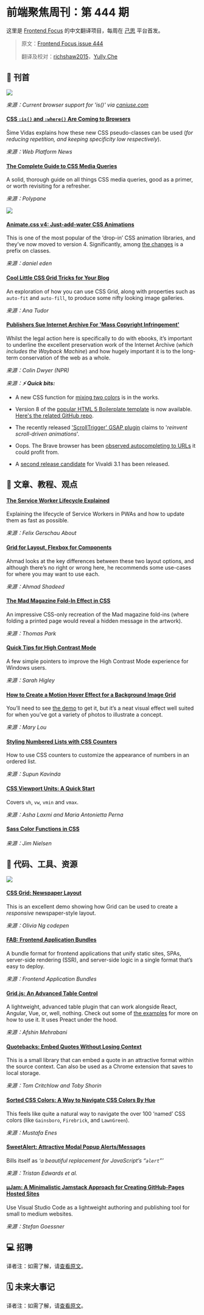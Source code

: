 # 前端聚焦周刊：第 444 期

这里是 [Frontend Focus](https://frontendfoc.us/latest) 的中文翻译项目，每周在 [己思](https://ohmyrss.com/?fef) 平台首发。

> 原文：[Frontend Focus issue 444](https://frontendfoc.us/issues/444)
> 
> 翻译及校对：[richshaw2015](https://github.com/richshaw2015)，[Yully Che](https://github.com/chechebecomestrong)

## 🚀 刊首

[![](https://res.cloudinary.com/cpress/image/upload/w_1280,e_sharpen:60/v1591796451/nq1i3twmzxqpxmqltapo.png)](https://frontendfoc.us/link/89848/rss)

*来源：Current browser support for 'is()' via [caniuse.com](https://frontendfoc.us/link/89848/rss)*

#### [CSS `:is()` and `:where()` Are Coming to Browsers](https://frontendfoc.us/link/89849/rss "webplatform.news")

Šime Vidas explains how these new CSS pseudo-classes can be used (_for reducing repetition, and keeping specificity low respectively_).

*来源：Web Platform News*

#### [The Complete Guide to CSS Media Queries](https://frontendfoc.us/link/89850/rss "polypane.app")

A solid, thorough guide on all things CSS media queries, good as a primer, or worth revisiting for a refresher.

*来源：Polypane*

[![](https://res.cloudinary.com/cpress/image/upload/v1591791734/xv8wlnepj3eqa1cjabuc.jpg)](https://frontendfoc.us/link/89851/rss)

#### [Animate.css v4: Just-add-water CSS Animations](https://frontendfoc.us/link/89852/rss "animate.style")

This is one of the most popular of the ‘drop-in’ CSS animation libraries, and they’ve now moved to version 4. Significantly, among [the changes](https://frontendfoc.us/link/89853/rss) is a prefix on classes.

*来源：daniel eden*

#### [Cool Little CSS Grid Tricks for Your Blog](https://frontendfoc.us/link/89854/rss "css-tricks.com")

An exploration of how you can use CSS Grid, along with properties such as `auto-fit` and `auto-fill`, to produce some nifty looking image galleries.

*来源：Ana Tudor*

#### [Publishers Sue Internet Archive For 'Mass Copyright Infringement'](https://frontendfoc.us/link/89855/rss "www.npr.org")

Whilst the legal action here is specifically to do with ebooks, it’s important to underline the excellent preservation work of the Internet Archive (_which includes the Wayback Machine_) and how hugely important it is to the long-term conservation of the web as a whole.

*来源：Colin Dwyer (NPR)*

*来源：**⚡️ Quick bits:***

*   A new CSS function for [mixing two colors](https://frontendfoc.us/link/89856/rss) is in the works.

*   Version 8 of the [popular HTML 5 Boilerplate template](https://frontendfoc.us/link/89857/rss) is now available. [Here's the related GitHub repo](https://frontendfoc.us/link/89858/rss).

*   The recently released ['ScrollTrigger' GSAP plugin](https://frontendfoc.us/link/89859/rss) claims to '_reinvent scroll-driven animations_'.

*   Oops. The Brave browser has been [observed autocompleting to URLs](https://frontendfoc.us/link/89860/rss) it could profit from.

*   A [second release candidate](https://frontendfoc.us/link/89861/rss) for Vivaldi 3.1 has been released.

## 📙 文章、教程、观点

#### [The Service Worker Lifecycle Explained](https://frontendfoc.us/link/89865/rss "felixgerschau.com")

Explaining the lifecycle of Service Workers in PWAs and how to update them as fast as possible.

*来源：Felix Gerschau About*

#### [Grid for Layout, Flexbox for Components](https://frontendfoc.us/link/89866/rss "ishadeed.com")

Ahmad looks at the key differences between these two layout options, and although there’s no right or wrong here, he recommends some use-cases for where you may want to use each.

*来源：Ahmad Shadeed*

#### [The Mad Magazine Fold-In Effect in CSS](https://frontendfoc.us/link/89867/rss "thomaspark.co")

An impressive CSS-only recreation of the Mad magazine fold-ins (where folding a printed page would reveal a hidden message in the artwork).

*来源：Thomas Park*

#### [Quick Tips for High Contrast Mode](https://frontendfoc.us/link/89868/rss "sarahmhigley.com")

A few simple pointers to improve the High Contrast Mode experience for Windows users.

*来源：Sarah Higley*

#### [How to Create a Motion Hover Effect for a Background Image Grid](https://frontendfoc.us/link/89870/rss "tympanus.net")

You’ll need to see [the demo](https://frontendfoc.us/link/89871/rss) to get it, but it’s a neat visual effect well suited for when you’ve got a variety of photos to illustrate a concept.

*来源：Mary Lou*

#### [Styling Numbered Lists with CSS Counters](https://frontendfoc.us/link/89872/rss "blog.logrocket.com")

How to use CSS counters to customize the appearance of numbers in an ordered list.

*来源：Supun Kavinda*

#### [CSS Viewport Units: A Quick Start](https://frontendfoc.us/link/89873/rss "www.sitepoint.com")

Covers `vh`, `vw`, `vmin` and `vmax`.

*来源：Asha Laxmi and Maria Antonietta Perna*

#### [Sass Color Functions in CSS](https://frontendfoc.us/link/89874/rss "blog.jim-nielsen.com")

*来源：Jim Nielsen*

## 🔧 代码、工具、资源

[![](https://res.cloudinary.com/cpress/image/upload/w_1280,e_sharpen:60/v1591793061/q2iumzjm3cf5hggrso0i.png)](https://frontendfoc.us/link/89875/rss)

#### [CSS Grid: Newspaper Layout](https://frontendfoc.us/link/89875/rss "codepen.io")

This is an excellent demo showing how Grid can be used to create a _responsive_ newspaper-style layout.

*来源：Olivia Ng codepen*

#### [FAB: Frontend Application Bundles](https://frontendfoc.us/link/89876/rss "fab.dev")

A bundle format for frontend applications that unify static sites, SPAs, server-side rendering (SSR), and server-side logic in a single format that’s easy to deploy.

*来源：Frontend Application Bundles*

#### [Grid.js: An Advanced Table Control](https://frontendfoc.us/link/89877/rss "gridjs.io")

A lightweight, advanced table plugin that can work alongside React, Angular, Vue, or, well, nothing. Check out some of [the examples](https://frontendfoc.us/link/89878/rss) for more on how to use it. It uses Preact under the hood.

*来源：Afshin Mehrabani*

#### [Quotebacks: Embed Quotes Without Losing Context](https://frontendfoc.us/link/89879/rss "quotebacks.net")

This is a small library that can embed a quote in an attractive format within the source context. Can also be used as a Chrome extension that saves to local storage.

*来源：Tom Critchlow and Toby Shorin*

#### [Sorted CSS Colors: A Way to Navigate CSS Colors By Hue](https://frontendfoc.us/link/89880/rss "enes.in")

This feels like quite a natural way to navigate the over 100 ‘named’ CSS colors (like `Gainsboro`, `Firebrick`, and `LawnGreen`).

*来源：Mustafa Enes*

#### [SweetAlert: Attractive Modal Popup Alerts/Messages](https://frontendfoc.us/link/89881/rss "sweetalert.js.org")

Bills itself as _‘a beautiful replacement for JavaScript’s “`alert`”’_

*来源：Tristan Edwards et al.*

#### [μJam: A Minimalistic Jamstack Approach for Creating GitHub-Pages Hosted Sites](https://frontendfoc.us/link/89882/rss "github.com")

Use Visual Studio Code as a lightweight authoring and publishing tool for small to medium websites.

*来源：Stefan Goessner*

## 💻 招聘

译者注：如需了解，请[查看原文](https://frontendfoc.us/issues/444)。

## 🗓 未来大事记

译者注：如需了解，请[查看原文](https://frontendfoc.us/issues/444)。

